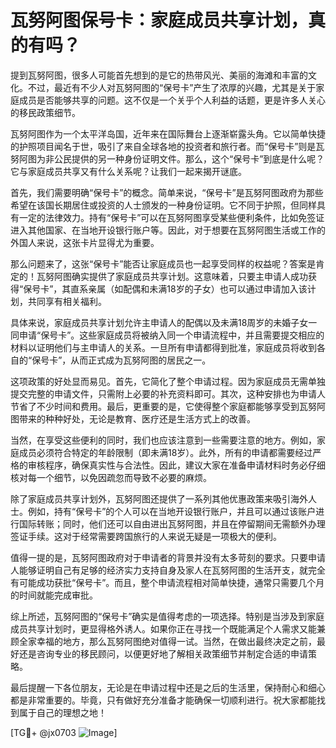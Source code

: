 # 瓦努阿图保号卡：家庭成员共享计划，真的有吗？

提到瓦努阿图，很多人可能首先想到的是它的热带风光、美丽的海滩和丰富的文化。不过，最近有不少人对瓦努阿图的“保号卡”产生了浓厚的兴趣，尤其是关于家庭成员是否能够共享的问题。这不仅是一个关乎个人利益的话题，更是许多人关心的移民政策细节。

瓦努阿图作为一个太平洋岛国，近年来在国际舞台上逐渐崭露头角。它以简单快捷的护照项目闻名于世，吸引了来自全球各地的投资者和旅行者。而“保号卡”则是瓦努阿图为非公民提供的另一种身份证明文件。那么，这个“保号卡”到底是什么呢？它与家庭成员共享又有什么关系呢？让我们一起来揭开谜底。

首先，我们需要明确“保号卡”的概念。简单来说，“保号卡”是瓦努阿图政府为那些希望在该国长期居住或投资的人士颁发的一种身份证明。它不同于护照，但同样具有一定的法律效力。持有“保号卡”可以在瓦努阿图享受某些便利条件，比如免签证进入其他国家、在当地开设银行账户等。因此，对于想要在瓦努阿图生活或工作的外国人来说，这张卡片显得尤为重要。

那么问题来了，这张“保号卡”能否让家庭成员也一起享受同样的权益呢？答案是肯定的！瓦努阿图确实提供了家庭成员共享计划。这意味着，只要主申请人成功获得“保号卡”，其直系亲属（如配偶和未满18岁的子女）也可以通过申请加入该计划，共同享有相关福利。

具体来说，家庭成员共享计划允许主申请人的配偶以及未满18周岁的未婚子女一同申请“保号卡”。这些家庭成员将被纳入同一个申请流程中，并且需要提交相应的材料以证明他们与主申请人的关系。一旦所有申请都得到批准，家庭成员将收到各自的“保号卡”，从而正式成为瓦努阿图的居民之一。

这项政策的好处显而易见。首先，它简化了整个申请过程。因为家庭成员无需单独提交完整的申请文件，只需附上必要的补充资料即可。其次，这种安排也为申请人节省了不少时间和费用。最后，更重要的是，它使得整个家庭都能够享受到瓦努阿图带来的种种好处，无论是教育、医疗还是生活方式上的改善。

当然，在享受这些便利的同时，我们也应该注意到一些需要注意的地方。例如，家庭成员必须符合特定的年龄限制（即未满18岁）。此外，所有的申请都需要经过严格的审核程序，确保真实性与合法性。因此，建议大家在准备申请材料时务必仔细核对每一个细节，以免因疏忽而导致不必要的麻烦。

除了家庭成员共享计划外，瓦努阿图还提供了一系列其他优惠政策来吸引海外人士。例如，持有“保号卡”的个人可以在当地开设银行账户，并且可以通过该账户进行国际转账；同时，他们还可以自由进出瓦努阿图，并且在停留期间无需额外办理签证手续。这对于经常需要跨国旅行的人来说无疑是一项极大的便利。

值得一提的是，瓦努阿图政府对于申请者的背景并没有太多苛刻的要求。只要申请人能够证明自己有足够的经济实力支持自身及家人在瓦努阿图的生活开支，就完全有可能成功获批“保号卡”。而且，整个申请流程相对简单快捷，通常只需要几个月的时间就能完成审批。

综上所述，瓦努阿图的“保号卡”确实是值得考虑的一项选择。特别是当涉及到家庭成员共享计划时，更显得格外诱人。如果你正在寻找一个既能满足个人需求又能兼顾全家幸福的地方，那么瓦努阿图绝对值得一试。当然，在做出最终决定之前，最好还是咨询专业的移民顾问，以便更好地了解相关政策细节并制定合适的申请策略。

最后提醒一下各位朋友，无论是在申请过程中还是之后的生活里，保持耐心和细心都是非常重要的。毕竟，只有做好充分准备才能确保一切顺利进行。祝大家都能找到属于自己的理想之地！

[TG💪+ @jx0703 ![Image](https://github.com/user-attachments/assets/dbca1d08-cadb-493c-b0ec-ad6f7a83f270)]